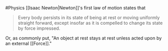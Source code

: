 #Physics 
[[Isaac Newton|Newton]]'s first law of motion states that
> Every body persists in its state of being at rest or moving uniformly straight forward, except insofar as it is compelled to change its state by force impressed.

Or, as commonly put, "An object at rest stays at rest unless acted upon by an external [[Force]]."